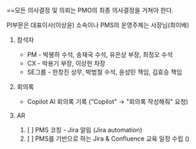 ==모든 의사결정 및 의뢰는 PMO의 최종 의사결정을 거쳐야 한다.

PI부문은 대표이사(이상윤) 소속이나 PMS의 운영주체는 사장님(최이배)
1. 참석자
	- PM - 박봉하 수석, 송재국 수석, 유은상 부장, 최정오 수석
	- CX - 박용기 부장, 이상헌 차장
	- SE그룹 - 한창진 상무, 박범철 수석, 윤성민 책임, 김효승 책임

2. 회의록
	- Copilot AI 회의록 기록 ("Copilot" -> "회의록 작성해줘" 요청)

3. AR
	1. [ ] PMS 코칭 - Jira 알림 (Jira automation)
	2. [ ] PMS를 기반으로 하는 Jira & Confluence 교육 일정 수립 ()